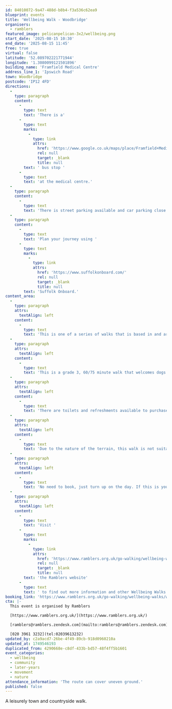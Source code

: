 ```yaml
---
id: 84010072-9a47-488d-b8b4-f3a536c62ea9
blueprint: events
title: 'Wellbeing Walk - Woodbridge'
organisers:
  - ramblers
featured_image: pelicanpelican-3x2/wellbeing.png
start_date: '2025-08-15 10:30'
end_date: '2025-08-15 11:45'
free: true
virtual: false
latitude: '52.089702221771944'
longitude: '1.3080099121501896'
building_name: 'Framfield Medical Centre'
address_line_1: 'Ipswich Road'
town: Woodbridge
postcode: 'IP12 4FD'
directions:
  -
    type: paragraph
    content:
      -
        type: text
        text: 'There is a'
      -
        type: text
        marks:
          -
            type: link
            attrs:
              href: 'https://www.google.co.uk/maps/place/Framfield+Medical+Centre/@52.0892922,1.3072211,19z/data=!4m14!1m7!3m6!1s0x47d99c7d230d0c61:0x68e750355157dcc7!2sFramfield+Medical+Centre!8m2!3d52.089577!4d1.307967!16s%2Fg%2F11c0wks92v!3m5!1s0x47d99c7d236318ab:0x824f8f5cfa72cf3b!8m2!3d52.089497!4d1.307976!16s%2Fg%2F11c0wm7fn_?entry=ttu&g_ep=EgoyMDI1MDYwOC4wIKXMDSoASAFQAw%3D%3D'
              rel: null
              target: _blank
              title: null
        text: ' bus stop '
      -
        type: text
        text: 'at the medical centre.'
  -
    type: paragraph
    content:
      -
        type: text
        text: 'There is street parking available and car parking close by at Kingston Fields Playground.'
  -
    type: paragraph
    content:
      -
        type: text
        text: 'Plan your journey using '
      -
        type: text
        marks:
          -
            type: link
            attrs:
              href: 'https://www.suffolkonboard.com/'
              rel: null
              target: _blank
              title: null
        text: 'Suffolk Onboard.'
content_area:
  -
    type: paragraph
    attrs:
      textAlign: left
    content:
      -
        type: text
        text: 'This is one of a series of walks that is based in and around Woodbridge and explores the beauty of the area close to the town. There are many tracks and paths in Woodbridge which these walks explore, seeing beautiful buildings and parkland, and of course walking along the stunning and historical River Deben.'
  -
    type: paragraph
    attrs:
      textAlign: left
    content:
      -
        type: text
        text: 'This is a grade 3, 60/75 minute walk that welcomes dogs on a short lead. '
  -
    type: paragraph
    attrs:
      textAlign: left
    content:
      -
        type: text
        text: 'There are toilets and refreshments available to purchase at the end of the walk. '
  -
    type: paragraph
    attrs:
      textAlign: left
    content:
      -
        type: text
        text: 'Due to the nature of the terrain, this walk is not suitable for wheelchair users. '
  -
    type: paragraph
    attrs:
      textAlign: left
    content:
      -
        type: text
        text: 'No need to book, just turn up on the day. If this is your first walk you will be required to complete a registration form before the walk.'
  -
    type: paragraph
    attrs:
      textAlign: left
    content:
      -
        type: text
        text: 'Visit '
      -
        type: text
        marks:
          -
            type: link
            attrs:
              href: 'https://www.ramblers.org.uk/go-walking/wellbeing-walks-groups/ramblers-wellbeing-walks-suffolk'
              rel: null
              target: _blank
              title: null
        text: 'the Ramblers website'
      -
        type: text
        text: ' to find out more information and other Wellbeing Walks. '
booking_link: 'https://www.ramblers.org.uk/go-walking/wellbeing-walks/walk-around-woodbridge-and-surrounding-areas-24'
cta: |-
  This event is organised by Ramblers

  [https://www.ramblers.org.uk/](https://www.ramblers.org.uk/) 

  [ramblers@ramblers.zendesk.com](mailto:ramblers@ramblers.zendesk.com)

  [020 3961 3232](tel:02039613232)
updated_by: c2a9acd7-26be-4f49-89cb-918d0960210a
updated_at: 1749546193
duplicated_from: 4290668e-c8df-433b-bd57-48f4ff5b1601
event_categories:
  - wellbeing
  - community
  - later-years
  - movement
  - nature
attendance_information: 'The route can cover uneven ground.'
published: false
---
```

A leisurely town and countryside walk.
